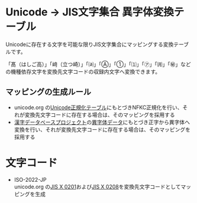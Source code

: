 # Unicode → JIS文字集合 異字体変換テーブル

Unicodeに存在する文字を可能な限りJIS文字集合にマッピングする変換テーブルです。

「髙（はしご高）」「﨑（立つ崎）」「⒜」「Ⓐ」「①」「⑴」「㋐」「㈪」「㊙」などの機種依存文字を変換先文字コードの収録内文字へ変換できます。

## マッピングの生成ルール

* unicode.org の[Unicode正規化テーブル](http://unicode.org/Public/10.0.0/ucd/NormalizationTest.txt)にもとづきNFKC正規化を行い、それが変換先文字コードに存在する場合は、そのマッピングを採用する
* [漢字データベースプロジェクト](http://kanji-database.sourceforge.net/)の[異字体データ](https://github.com/cjkvi/cjkvi-variants)にもとづき正字から異字体へ変換を行い、それが変換先文字コードに存在する場合は、そのマッピングを採用する

# 文字コード

* ISO-2022-JP  
unicode.org の[JIS X 0201](http://unicode.org/Public/MAPPINGS/OBSOLETE/EASTASIA/JIS/JIS0201.TXT)および[JIS X 0208](http://unicode.org/Public/MAPPINGS/OBSOLETE/EASTASIA/JIS/JIS0208.TXT)を変換先文字コードとしてマッピングを生成
